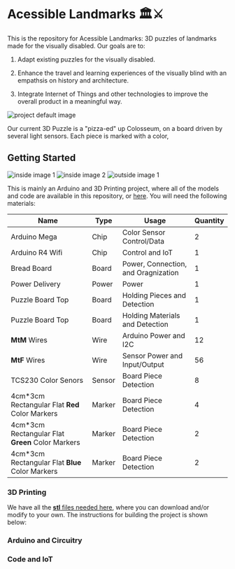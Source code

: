 # Acessible Landmarks 🏛️⚔️

This is the repository for Acessible Landmarks: 3D puzzles of landmarks made for the visually disabled. Our goals are to:

1. Adapt existing puzzles for the visually disabled.

2. Enhance the travel and learning experiences of the visually blind with an empathsis on history and architecture. 

3. Integrate Internet of Things and other technologies to improve the overall product in a meaningful way.

![project default image]()

Our current 3D Puzzle is a "pizza-ed" up Colosseum, on a board driven by several light sensors. Each piece is marked with a color, 

## Getting Started

![inside image 1]()
![inside image 2]()
![outside image 1]()

This is mainly an Arduino and 3D Printing project, where all of the models and code are available in this repository, or [here](). You will need the following materials:

|Name            |Type            |Usage          |Quantity               |
|----------------|----------------|---------------|-------------------|
|Arduino Mega    |Chip           |Color Sensor Control/Data|2|
|Arduino R4 Wifi |Chip           |Control and IoT|1|
|Bread Board|Board |Power, Connection, and Oragnization|1|
|Power Delivery|Power|Power|1|
|Puzzle Board Top|Board|Holding Pieces and Detection|1|
|Puzzle Board Top|Board|Holding Materials and Detection|1|
|**MtM** Wires|Wire|Arduino Power and I2C|12|
|**MtF** Wires|Wire|Sensor Power and Input/Output|56|
|TCS230 Color Senors|Sensor|Board Piece Detection| 8|
|4cm*3cm Rectangular Flat **Red** Color Markers|Marker|Board Piece Detection|4|
|4cm*3cm Rectangular Flat **Green** Color Markers|Marker|Board Piece Detection|2|
|4cm*3cm Rectangular Flat **Blue** Color Markers|Marker|Board Piece Detection|2|

### 3D Printing

We have all the [**stl** files needed here](https://github.com/Gob1inSharks/accessible-landmarks/tree/main/stl), where you can download and/or modify to your own. The instructions for building the project is shown below:

### Arduino and Circuitry

### Code and IoT